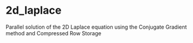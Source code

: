 # 2d_laplace
Parallel solution of the 2D Laplace equation using the Conjugate Gradient method and Compressed Row Storage
